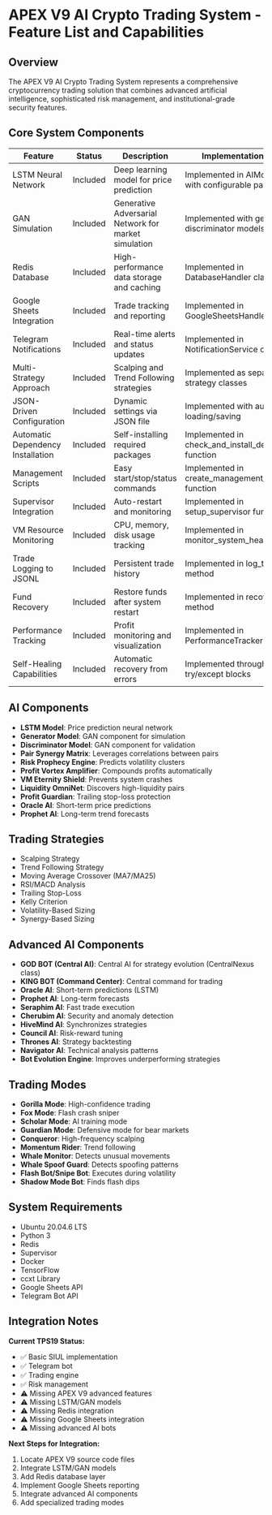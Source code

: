 # APEX V9 AI Crypto Trading System - Feature List and Capabilities

## Overview
The APEX V9 AI Crypto Trading System represents a comprehensive cryptocurrency trading solution that combines advanced artificial intelligence, sophisticated risk management, and institutional-grade security features.

## Core System Components

| Feature | Status | Description | Implementation Details |
|---------|--------|-------------|------------------------|
| LSTM Neural Network | Included | Deep learning model for price prediction | Implemented in AIModels class with configurable parameters |
| GAN Simulation | Included | Generative Adversarial Network for market simulation | Implemented with generator and discriminator models |
| Redis Database | Included | High-performance data storage and caching | Implemented in DatabaseHandler class |
| Google Sheets Integration | Included | Trade tracking and reporting | Implemented in GoogleSheetsHandler class |
| Telegram Notifications | Included | Real-time alerts and status updates | Implemented in NotificationService class |
| Multi-Strategy Approach | Included | Scalping and Trend Following strategies | Implemented as separate strategy classes |
| JSON-Driven Configuration | Included | Dynamic settings via JSON file | Implemented with automatic loading/saving |
| Automatic Dependency Installation | Included | Self-installing required packages | Implemented in check_and_install_dependencies function |
| Management Scripts | Included | Easy start/stop/status commands | Implemented in create_management_scripts function |
| Supervisor Integration | Included | Auto-restart and monitoring | Implemented in setup_supervisor function |
| VM Resource Monitoring | Included | CPU, memory, disk usage tracking | Implemented in monitor_system_health method |
| Trade Logging to JSONL | Included | Persistent trade history | Implemented in log_trade_to_file method |
| Fund Recovery | Included | Restore funds after system restart | Implemented in recover_funds method |
| Performance Tracking | Included | Profit monitoring and visualization | Implemented in PerformanceTracker class |
| Self-Healing Capabilities | Included | Automatic recovery from errors | Implemented throughout with try/except blocks |

## AI Components

- **LSTM Model**: Price prediction neural network
- **Generator Model**: GAN component for simulation
- **Discriminator Model**: GAN component for validation
- **Pair Synergy Matrix**: Leverages correlations between pairs
- **Risk Prophecy Engine**: Predicts volatility clusters
- **Profit Vortex Amplifier**: Compounds profits automatically
- **VM Eternity Shield**: Prevents system crashes
- **Liquidity OmniNet**: Discovers high-liquidity pairs
- **Profit Guardian**: Trailing stop-loss protection
- **Oracle AI**: Short-term price predictions
- **Prophet AI**: Long-term trend forecasts

## Trading Strategies

- Scalping Strategy
- Trend Following Strategy
- Moving Average Crossover (MA7/MA25)
- RSI/MACD Analysis
- Trailing Stop-Loss
- Kelly Criterion
- Volatility-Based Sizing
- Synergy-Based Sizing

## Advanced AI Components

- **GOD BOT (Central AI)**: Central AI for strategy evolution (CentralNexus class)
- **KING BOT (Command Center)**: Central command for trading
- **Oracle AI**: Short-term predictions (LSTM)
- **Prophet AI**: Long-term forecasts
- **Seraphim AI**: Fast trade execution
- **Cherubim AI**: Security and anomaly detection
- **HiveMind AI**: Synchronizes strategies
- **Council AI**: Risk-reward tuning
- **Thrones AI**: Strategy backtesting
- **Navigator AI**: Technical analysis patterns
- **Bot Evolution Engine**: Improves underperforming strategies

## Trading Modes

- **Gorilla Mode**: High-confidence trading
- **Fox Mode**: Flash crash sniper
- **Scholar Mode**: AI training mode
- **Guardian Mode**: Defensive mode for bear markets
- **Conqueror**: High-frequency scalping
- **Momentum Rider**: Trend following
- **Whale Monitor**: Detects unusual movements
- **Whale Spoof Guard**: Detects spoofing patterns
- **Flash Bot/Snipe Bot**: Executes during volatility
- **Shadow Mode Bot**: Finds flash dips

## System Requirements

- Ubuntu 20.04.6 LTS
- Python 3
- Redis
- Supervisor
- Docker
- TensorFlow
- ccxt Library
- Google Sheets API
- Telegram Bot API

## Integration Notes

**Current TPS19 Status:**
- ✅ Basic SIUL implementation
- ✅ Telegram bot
- ✅ Trading engine
- ✅ Risk management
- ⚠️ Missing APEX V9 advanced features
- ⚠️ Missing LSTM/GAN models
- ⚠️ Missing Redis integration
- ⚠️ Missing Google Sheets integration
- ⚠️ Missing advanced AI bots

**Next Steps for Integration:**
1. Locate APEX V9 source code files
2. Integrate LSTM/GAN models
3. Add Redis database layer
4. Implement Google Sheets reporting
5. Integrate advanced AI components
6. Add specialized trading modes
